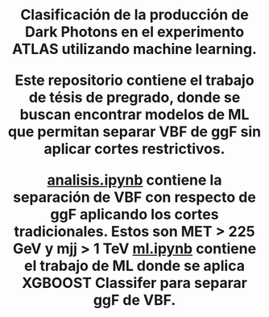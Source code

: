 <h1 align="center"> Clasificación de la producción de Dark Photons en el experimento ATLAS utilizando machine learning.  

Este repositorio contiene el trabajo de tésis de pregrado, donde se buscan encontrar modelos de ML que permitan separar VBF de ggF sin aplicar cortes restrictivos.


[analisis.ipynb](analisis.py) contiene la separación de VBF con respecto de ggF aplicando los cortes tradicionales. Estos son MET > 225 GeV y mjj > 1 TeV
[ml.ipynb](ml.ipynb) contiene el trabajo de ML donde se aplica XGBOOST Classifer para separar ggF de VBF.
